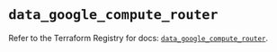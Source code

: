 # `data_google_compute_router`

Refer to the Terraform Registry for docs: [`data_google_compute_router`](https://registry.terraform.io/providers/hashicorp/google/5.28.0/docs/data-sources/compute_router).
